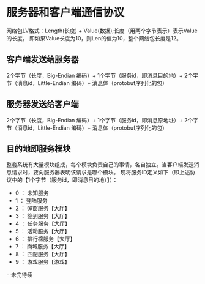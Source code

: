 # 服务器和客户端通信协议

网络包LV格式：Length(长度) + Value(数据);长度（用两个字节表示）表示Value的长度。
即如果Value长度为10，则Len的值为10，整个网络包长度是12。  

## 客户端发送给服务器

2个字节（长度，Big-Endian 编码）+ 1个字节（服务id，即消息目的地）+ 2个字节（消息id，Little-Endian 编码）+ 消息体（protobuf序列化的包）

## 服务器发送给客户端

2个字节（长度，Big-Endian 编码）+ 1个字节（服务id，即消息原地址）+ 2个字节（消息id，Little-Endian 编码）+ 消息体（protobuf序列化的包）

## 目的地即服务模块

整套系统有大量模块组成，每个模块负责自己的事情，各自独立。当客户端发送消息请求时，要向服务器表明该请求是哪个模块。
现将服务ID定义如下（即上述协议中的【1个字节（服务id，即消息目的地）】）：
* 0  ：  未知服务
* 1  ：  登陆服务
* 2  ：  弹窗服务【大厅】
* 3  ：  签到服务【大厅】
* 4  ：  任务服务【大厅】
* 5  ：  活动服务【大厅】
* 6  ：  排行榜服务【大厅】
* 7  ：  商城服务【大厅】
* 8  ：  匹配服务【大厅】
* 9  ：  游戏服务【游戏】

···未完待续


